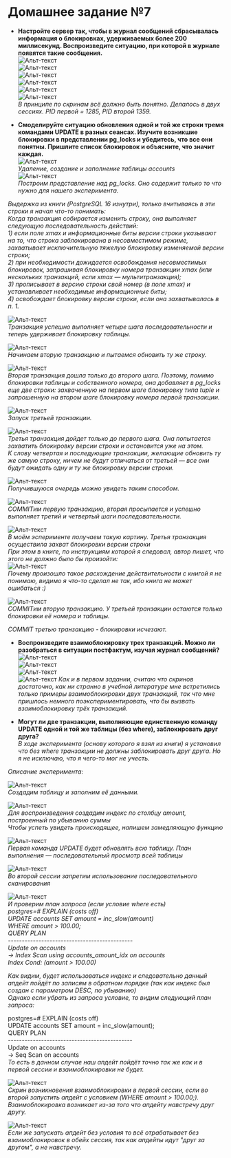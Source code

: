 
# Домашнее задание №7


* **Настройте сервер так, чтобы в журнал сообщений сбрасывалась информация о блокировках, удерживаемых более 200 миллисекунд. Воспроизведите ситуацию, при которой в журнале появятся такие сообщения.**  
![Альт-текст](Images/HW7/01.png)  
![Альт-текст](Images/HW7/02.png)  
![Альт-текст](Images/HW7/03.png)  
![Альт-текст](Images/HW7/04.png)  
![Альт-текст](Images/HW7/05.png)  
![Альт-текст](Images/HW7/06.png)  
_В принципе по скринам всё должно быть понятно. Делалось в двух сессиях. PID первой = 1285, PID второй 1359._  

* **Смоделируйте ситуацию обновления одной и той же строки тремя командами UPDATE в разных сеансах. Изучите возникшие блокировки в представлении pg_locks и убедитесь, что все они понятны. Пришлите список блокировок и объясните, что значит каждая.**  
![Альт-текст](Images/HW7/07.png)  
_Удаление, создание и заполнение таблицы accounts_  
![Альт-текст](Images/HW7/08.png)  
_Построим представление над pg_locks. Оно содержит только то что нужно для нашего эксперимента._  

_Выдержка из книги (PostgreSQL 16 изнутри), только вчитываясь в эти строки я начал что-то понимать:_  
_Когда транзакция собирается изменить строку, она выполняет следующую последовательность действий:_  
_1) если поле xmax и информационные биты версии строки указывают на то, что строка заблокирована в несовместимом режиме, захватывает исключительную тяжелую блокировку изменяемой версии строки;  
2) при необходимости дожидается освобождения несовместимых блокировок, запрашивая блокировку номера транзакции xmax (или нескольких транзакций, если xmax — мультитранзакция);  
3) прописывает в версию строки свой номер (в поле xmax) и устанавливает необходимые информационные биты;  
4) освобождает блокировку версии строки, если она захватывалась в п. 1._  

![Альт-текст](Images/HW7/09.png)  
_Транзакция успешно выполняет четыре шага последовательности и теперь удерживает блокировку таблицы._  

![Альт-текст](Images/HW7/10.png)  
_Начинаем вторую транзакцию и пытаемся обновить ту же строку._  

![Альт-текст](Images/HW7/11.png)  
_Вторая транзакция дошла только до второго шага. Поэтому, помимо блокировки таблицы и собственного номера, она добавляет в pg_locks еще две
строки: захваченную на первом шаге блокировку типа tuple и запрошенную на втором шаге блокировку номера первой транзакции._  

![Альт-текст](Images/HW7/12.png)  
_Запуск третьей транзакции._  

![Альт-текст](Images/HW7/13.png)  
_Третья транзакция дойдет только до первого шага. Она попытается захватить блокировку версии строки и остановится уже на этом._  
_К слову четвертая и последующие транзакции, желающие обновить ту же самую строку, ничем не будут отличаться от третьей — все они будут ожидать одну
и ту же блокировку версии строки._  

![Альт-текст](Images/HW7/14.png)  
_Получившуюся очередь можно увидеть таким способом._  

![Альт-текст](Images/HW7/15.png)  
_COMMITим первую транзакцию, вторая просыпается и успешно выполняет третий и четвертый шаги последовательности._  

![Альт-текст](Images/HW7/16.png)  
_В моём эсперименте получаем такую картину. Третья транзакция осуществила захват блокировки версии строки_  
_При этом в книге, по инструкциям которой я следовал, автор пишет, что этого не должно было бы произойти:_  
![Альт-текст](Images/HW7/17.png)  
_Почему произошло такое расхождение действительности с книгой я не понимаю, видимо я что-то сделал не так, ибо книга не может ошибаться :)_  

![Альт-текст](Images/HW7/18.png)  
_COMMITим вторую транзакцию. У третьей транзакции остаются только блокировки её номера и таблицы._  

_COMMIT третью транзакцию - блокировки исчезают._  


* **Воспроизведите взаимоблокировку трех транзакций. Можно ли разобраться в ситуации постфактум, изучая журнал сообщений?**  
![Альт-текст](Images/HW7/19.png)  
![Альт-текст](Images/HW7/20.png)  
![Альт-текст](Images/HW7/21.png)  
![Альт-текст](Images/HW7/22.png)
_Как и в первом задании, считаю что скринов достаточно, как ни странно в учебной литературе мне встретились только примеры взаимоблокировки двух транзакций, так что мне пришлось немного поэкспериментировать, что бы вызвать взаимоблокировку трёх транзакций._  

* **Могут ли две транзакции, выполняющие единственную команду UPDATE одной и той же таблицы (без where), заблокировать друг друга?**  
_В ходе эксперимента (основу которого я взял из книги) я установил что без where транзакции не должны заблокировать друг друга. Но я не исключаю, что я чего-то мог не учесть._  

_Описание эксперимента:_  

![Альт-текст](Images/HW7/23.png)  
_Создадим таблицу и заполним её данными._  

![Альт-текст](Images/HW7/24.png)  
_Для воспроизведения создадим индекс по столбцу amount, построенный по убыванию суммы_  
_Чтобы успеть увидеть происходящее, напишем замедляющую функцию_  

![Альт-текст](Images/HW7/25.png)  
_Первая команда UPDATE будет обновлять всю таблицу. План выполнения — последовательный просмотр всей таблицы_  

![Альт-текст](Images/HW7/26.png)  
_Во второй сессии запретим использование последовательного сканирования_  

![Альт-текст](Images/HW7/27.png)  
_И проверим план запроса (если условие where есть)  
postgres=# EXPLAIN (costs off)  
UPDATE accounts SET amount = inc_slow(amount)  
WHERE amount > 100.00;  
                       QUERY PLAN  
    ---------------------------------------------  
 Update on accounts  
   ->  Index Scan using accounts_amount_idx on accounts  
         Index Cond: (amount > 100.00)_  
         
_Как видим, будет использоваться индекс и следовательно данный апдейт пойдёт по записям в обратном порядке (так как индекс был создан с параметром DESC, по убыванию)  
Однако если убрать из запроса условие, то видим следующий план запроса:_  

postgres=# EXPLAIN (costs off)  
UPDATE accounts SET amount = inc_slow(amount);  
         QUERY PLAN    
    ---------------------------------------------  
 Update on accounts  
   ->  Seq Scan on accounts  
_То есть в данном случае наш апдейт пойдёт точно так же как и в первой сессии и взаимоблокировки не будет._  

![Альт-текст](Images/HW7/28.png)  
_Скрин возникновения взаимоблокировки в первой сессии, если во второй запустить апдейт с условием (WHERE amount > 100.00;).  
Взаимоблокировка возникает из-за того что апдейту навстречу друг другу._  

![Альт-текст](Images/HW7/29.png)  
_Если же запускать апдейт без условия то всё отрабатывает без взаимоблокировок в обейх сессия, так как апдейты идут "друг за другом", а не навстречу._  
